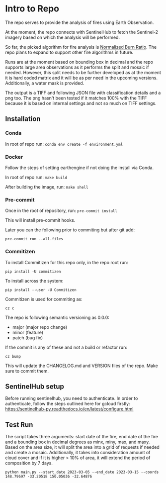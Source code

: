 # Intro to Repo

The repo serves to provide the analysis of fires using Earth Observation.

At the moment, the repo connects with SentinelHub to fetch the Sentinel-2 imagery based on which the analysis will be performed. 

So far, the picked algorithm for fire analysis is [Normalized Burn Ratio](https://www.un-spider.org/advisory-support/recommended-practices/recommended-practice-burn-severity/in-detail/normalized-burn-ratio). The repo plans to expand to support other fire algorithms in future. 

Runs are at the moment based on bounding box in decimal and the repo supports large area observations as it performs the split and mosaic if needed. However, this split needs to be further developed as at the moment it is hard coded matrix and it will be as per need in the upcoming versions. Additionally, a water mask is provided. 

The output is a TIFF and following JSON file with classification details and a png too. The png hasn't been tested if it matches 100% with the TIFF because it is based on internal settings and not so much on TIFF settings. 


## Installation

### Conda
In root of repo run:
`conda env create -f environment.yml`

### Docker
Follow the steps of setting earthengine if not doing the install via Conda. 

In root of repo run:
`make build`

After building the image, run:
`make shell`

### Pre-commit

Once in the root of repository, run:
`pre-commit install`

This will install pre-commit hooks. 

Later you can the following prior to commiting but after git add:

`pre-commit run --all-files`

### Commitizen

To install Commitizen for this repo only, in the repo root run:

`pip install -U commitizen`

To install across the system:

`pip install --user -U Commitizen`

Commitizen is used for commiting as:

`cz c`

The repo is following semantic versioning as 0.0.0:
- major (major repo change)
- minor (feature)
- patch (bug fix)

If the commit is any of these and not a build or refactor run:

`cz bump`

This will update the CHANGELOG.md and VERSION files of the repo. Make sure to commit them. 

## SentinelHub setup

Before running sentinelhub, you need to authenticate. In order to authenticate, follow the steps outlined here for gcloud firstly:
https://sentinelhub-py.readthedocs.io/en/latest/configure.html 


## Test Run

The script takes three arguments: start date of the fire, end date of the fire and a bounding box in decimal degrees as minx, miny, max, and maxy. 
Based on the area size, it will split the area into a grid of requests if needed and create a mosaic.
Additionally, it takes into consideration amount of cloud cover and if it is higher > 10% of area, it will extend the period of composition by 7 days.  

`python main.py --start_date 2023-03-05 --end_date 2023-03-15 --coords 148.79697 -33.20518 150.05036 -32.64876`